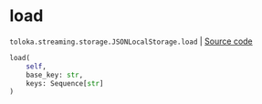 # load
`toloka.streaming.storage.JSONLocalStorage.load` | [Source code](https://github.com/Toloka/toloka-kit/blob/v1.2.0.post1/src/streaming/storage.py#L114)

```python
load(
    self,
    base_key: str,
    keys: Sequence[str]
)
```

